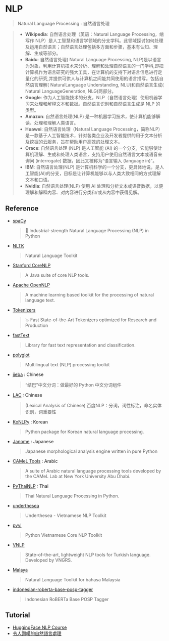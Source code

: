 # NLP
> Natural Language Processing : 自然语言处理

> - **Wikipedia**: 自然语言处理（英语：Natural Language Processing，缩写作 NLP）是人工智慧和语言学领域的分支学科。此领域探讨如何处理及运用自然语言；自然语言处理包括多方面和步骤，基本有认知、理解、生成等部分。
> - **Baidu**: 自然语言处理( Natural Language Processing, NLP)是以语言为对象，利用计算机技术来分析、理解和处理自然语言的一门学科,即把计算机作为语言研究的强大工具，在计算机的支持下对语言信息进行定量化的研究,并提供可供人与计算机之间能共同使用的语言描写。包括自然语言理解( NaturalLanguage Understanding, NLU)和自然语言生成( Natural LanguageGeneration, NLG)两部分。
> - **Google**: 作为人工智能技术的分支，NLP（自然语言处理）使用机器学习来处理和解释文本和数据。自然语言识别和自然语言生成是 NLP 的类型。
> - **Amazon**: 自然语言处理(NLP) 是一种机器学习技术，使计算机能够解读、处理和理解人类语言。
> - **Huawei**: 自然语言处理（Natural Language Processing，简称NLP）是一款基于人工智能技术，针对各类企业及开发者提供的用于文本分析及挖掘的云服务，旨在帮助用户高效的处理文本。
> - **Orace**: 自然语言处理 (NLP) 是人工智能 (AI) 的一个分支，它能够使计算机理解、生成和处理人类语言，支持用户使用自然语言文本或语音来询问 (interrogate) 数据，因此又被称为“语言输入 (language in)”。
> - **IBM**: 自然语言处理(NLP) 是计算机科学的一个分支，更具体地说，是人工智能(AI)的分支，目标是让计算机能够以与人类大致相同的方式理解文本和口语。
> - **Nvidia**: 自然语言处理(NLP) 使用 AI 处理和分析文本或语音数据，以便理解和解释内容、对内容进行分类和/或从内容中获得见解。

## Reference

- [spaCy](https://github.com/explosion/spaCy)
    > 💫 Industrial-strength Natural Language Processing (NLP) in Python
- [NLTK](https://github.com/nltk/nltk)
    > Natural Language Toolkit
- [Stanford CoreNLP](https://github.com/stanfordnlp/CoreNLP) 
    > A Java suite of core NLP tools.
- [Apache OpenNLP](https://github.com/apache/opennlp)
    > A machine learning based toolkit for the processing of natural language text.
- [Tokenizers](https://github.com/huggingface/tokenizers)
    > 💥 Fast State-of-the-Art Tokenizers optimized for Research and Production
- [fastText](https://github.com/facebookresearch/fastText)
    > Library for fast text representation and classification.
- [polyglot](https://github.com/aboSamoor/polyglot)
    > Multilingual text (NLP) processing toolkit
- [jieba](https://github.com/fxsjy/jieba) : Chinese
    > “结巴”中文分词：做最好的 Python 中文分词组件
- [LAC](https://github.com/baidu/lac) : Chinese
    > (Lexical Analysis of Chinese) 百度NLP：分词，词性标注，命名实体识别，词重要性
- [KoNLPy](https://github.com/konlpy/konlpy) : Korean  
    > Python package for Korean natural language processing.
- [Janome](https://github.com/mocobeta/janome) : Japanese
    > Japanese morphological analysis engine written in pure Python
- [CAMeL Tools](https://github.com/CAMeL-Lab/camel_tools) : Arabic
    > A suite of Arabic natural language processing tools developed by the CAMeL Lab at New York University Abu Dhabi.
- [PyThaiNLP](https://github.com/PyThaiNLP/pythainlp) : Thai
    > Thai Natural Language Processing in Python.
- [underthesea](https://github.com/undertheseanlp/underthesea)
    > Underthesea - Vietnamese NLP Toolkit
- [pyvi](https://github.com/trungtv/pyvi)
    > Python Vietnamese Core NLP Toolkit
- [VNLP](https://github.com/vngrs-ai/vnlp)  
    > State-of-the-art, lightweight NLP tools for Turkish language. Developed by VNGRS.
- [Malaya](https://github.com/huseinzol05/malaya)   
    > Natural Language Toolkit for bahasa Malaysia
- [indonesian-roberta-base-posp-tagger](https://huggingface.co/w11wo/indonesian-roberta-base-posp-tagger)   
    > Indonesian RoBERTa Base POSP Tagger

## Tutorial

- [HuggingFace NLP Course](https://huggingface.co/learn/nlp-course/zh-CN)
- [令人讚嘆的自然語言處理](https://github.com/keon/awesome-nlp/blob/master/README-ZH-TW.md)